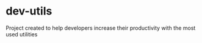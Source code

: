 # dev-utils
Project created to help developers increase their productivity with the most used utilities

